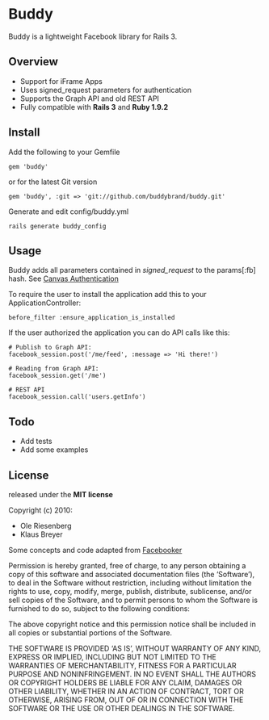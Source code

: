 # Buddy

Buddy is a lightweight Facebook library for Rails 3.

## Overview

* Support for iFrame Apps
* Uses signed\_request parameters for authentication
* Supports the Graph API and old REST API
* Fully compatible with **Rails 3** and **Ruby 1.9.2**

## Install

Add the following to your Gemfile

    gem 'buddy'

or for the latest Git version

    gem 'buddy', :git => 'git://github.com/buddybrand/buddy.git'

Generate and edit config/buddy.yml

    rails generate buddy_config

## Usage

Buddy adds all parameters contained in _signed\_request_ to the params[:fb] hash. See [Canvas Authentication](http://developers.facebook.com/docs/authentication/canvas)

To require the user to install the application add this to your ApplicationController:

    before_filter :ensure_application_is_installed

If the user authorized the application you can do API calls like this:

    # Publish to Graph API:
    facebook_session.post('/me/feed', :message => 'Hi there!')

    # Reading from Graph API:
    facebook_session.get('/me')

    # REST API
    facebook_session.call('users.getInfo')


## Todo

* Add tests
* Add some examples

## License

released under the **MIT license**

Copyright (c) 2010:

* Ole Riesenberg
* Klaus Breyer

Some concepts and code adapted from [Facebooker](http://github.com/mmangino/facebooker)

Permission is hereby granted, free of charge, to any person obtaining a copy of this software and associated documentation files (the ‘Software’), to deal in the Software without restriction, including without limitation the rights to use, copy, modify, merge, publish, distribute, sublicense, and/or sell copies of the Software, and to permit persons to whom the Software is furnished to do so, subject to the following conditions:

The above copyright notice and this permission notice shall be included in all copies or substantial portions of the Software.

THE SOFTWARE IS PROVIDED ‘AS IS’, WITHOUT WARRANTY OF ANY KIND, EXPRESS OR IMPLIED, INCLUDING BUT NOT LIMITED TO THE WARRANTIES OF MERCHANTABILITY, FITNESS FOR A PARTICULAR PURPOSE AND NONINFRINGEMENT. IN NO EVENT SHALL THE AUTHORS OR COPYRIGHT HOLDERS BE LIABLE FOR ANY CLAIM, DAMAGES OR OTHER LIABILITY, WHETHER IN AN ACTION OF CONTRACT, TORT OR OTHERWISE, ARISING FROM, OUT OF OR IN CONNECTION WITH THE SOFTWARE OR THE USE OR OTHER DEALINGS IN THE SOFTWARE.
